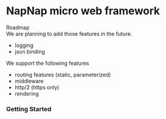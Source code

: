 # NapNap micro web framework

Roadmap <br/>
We are planning to add those features in the future.
- logging
- json binding

We support the following features
- routing features (static, parameterized)
- middleware
- http/2 (https only)
- rendering

### Getting Started
```


```